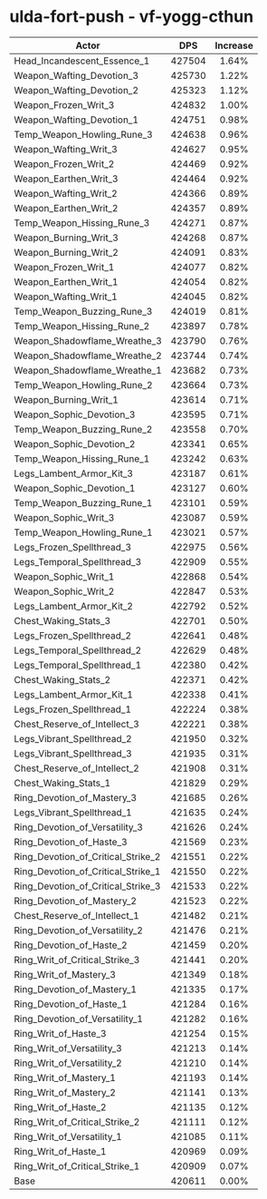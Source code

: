 # ulda-fort-push - vf-yogg-cthun
| Actor | DPS | Increase |
|---|:---:|:---:|
|Head_Incandescent_Essence_1|427504|1.64%|
|Weapon_Wafting_Devotion_3|425730|1.22%|
|Weapon_Wafting_Devotion_2|425323|1.12%|
|Weapon_Frozen_Writ_3|424832|1.00%|
|Weapon_Wafting_Devotion_1|424751|0.98%|
|Temp_Weapon_Howling_Rune_3|424638|0.96%|
|Weapon_Wafting_Writ_3|424627|0.95%|
|Weapon_Frozen_Writ_2|424469|0.92%|
|Weapon_Earthen_Writ_3|424464|0.92%|
|Weapon_Wafting_Writ_2|424366|0.89%|
|Weapon_Earthen_Writ_2|424357|0.89%|
|Temp_Weapon_Hissing_Rune_3|424271|0.87%|
|Weapon_Burning_Writ_3|424268|0.87%|
|Weapon_Burning_Writ_2|424091|0.83%|
|Weapon_Frozen_Writ_1|424077|0.82%|
|Weapon_Earthen_Writ_1|424054|0.82%|
|Weapon_Wafting_Writ_1|424045|0.82%|
|Temp_Weapon_Buzzing_Rune_3|424019|0.81%|
|Temp_Weapon_Hissing_Rune_2|423897|0.78%|
|Weapon_Shadowflame_Wreathe_3|423790|0.76%|
|Weapon_Shadowflame_Wreathe_2|423744|0.74%|
|Weapon_Shadowflame_Wreathe_1|423682|0.73%|
|Temp_Weapon_Howling_Rune_2|423664|0.73%|
|Weapon_Burning_Writ_1|423614|0.71%|
|Weapon_Sophic_Devotion_3|423595|0.71%|
|Temp_Weapon_Buzzing_Rune_2|423558|0.70%|
|Weapon_Sophic_Devotion_2|423341|0.65%|
|Temp_Weapon_Hissing_Rune_1|423242|0.63%|
|Legs_Lambent_Armor_Kit_3|423187|0.61%|
|Weapon_Sophic_Devotion_1|423127|0.60%|
|Temp_Weapon_Buzzing_Rune_1|423101|0.59%|
|Weapon_Sophic_Writ_3|423087|0.59%|
|Temp_Weapon_Howling_Rune_1|423021|0.57%|
|Legs_Frozen_Spellthread_3|422975|0.56%|
|Legs_Temporal_Spellthread_3|422909|0.55%|
|Weapon_Sophic_Writ_1|422868|0.54%|
|Weapon_Sophic_Writ_2|422847|0.53%|
|Legs_Lambent_Armor_Kit_2|422792|0.52%|
|Chest_Waking_Stats_3|422701|0.50%|
|Legs_Frozen_Spellthread_2|422641|0.48%|
|Legs_Temporal_Spellthread_2|422629|0.48%|
|Legs_Temporal_Spellthread_1|422380|0.42%|
|Chest_Waking_Stats_2|422371|0.42%|
|Legs_Lambent_Armor_Kit_1|422338|0.41%|
|Legs_Frozen_Spellthread_1|422224|0.38%|
|Chest_Reserve_of_Intellect_3|422221|0.38%|
|Legs_Vibrant_Spellthread_2|421950|0.32%|
|Legs_Vibrant_Spellthread_3|421935|0.31%|
|Chest_Reserve_of_Intellect_2|421908|0.31%|
|Chest_Waking_Stats_1|421829|0.29%|
|Ring_Devotion_of_Mastery_3|421685|0.26%|
|Legs_Vibrant_Spellthread_1|421635|0.24%|
|Ring_Devotion_of_Versatility_3|421626|0.24%|
|Ring_Devotion_of_Haste_3|421569|0.23%|
|Ring_Devotion_of_Critical_Strike_2|421551|0.22%|
|Ring_Devotion_of_Critical_Strike_1|421550|0.22%|
|Ring_Devotion_of_Critical_Strike_3|421533|0.22%|
|Ring_Devotion_of_Mastery_2|421523|0.22%|
|Chest_Reserve_of_Intellect_1|421482|0.21%|
|Ring_Devotion_of_Versatility_2|421476|0.21%|
|Ring_Devotion_of_Haste_2|421459|0.20%|
|Ring_Writ_of_Critical_Strike_3|421441|0.20%|
|Ring_Writ_of_Mastery_3|421349|0.18%|
|Ring_Devotion_of_Mastery_1|421335|0.17%|
|Ring_Devotion_of_Haste_1|421284|0.16%|
|Ring_Devotion_of_Versatility_1|421282|0.16%|
|Ring_Writ_of_Haste_3|421254|0.15%|
|Ring_Writ_of_Versatility_3|421213|0.14%|
|Ring_Writ_of_Versatility_2|421210|0.14%|
|Ring_Writ_of_Mastery_1|421193|0.14%|
|Ring_Writ_of_Mastery_2|421141|0.13%|
|Ring_Writ_of_Haste_2|421135|0.12%|
|Ring_Writ_of_Critical_Strike_2|421111|0.12%|
|Ring_Writ_of_Versatility_1|421085|0.11%|
|Ring_Writ_of_Haste_1|420969|0.09%|
|Ring_Writ_of_Critical_Strike_1|420909|0.07%|
|Base|420611|0.00%|
